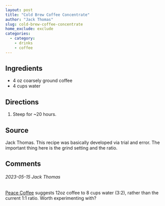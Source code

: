 ```yaml
---
layout: post
title: "Cold Brew Coffee Concentrate"
author: "Jack Thomas"
slug: cold-brew-coffee-concentrate
home_exclude: exclude
categories:
  - category:
    - drinks
    - coffee
---
```


## Ingredients

- 4 oz coarsely ground coffee
- 4 cups water

## Directions

1. Steep for ~20 hours.

## Source

Jack Thomas. This recipe was basically developed via trial and error. The important thing here is the grind setting and the ratio.

## Comments

###### 2023-05-15 Jack Thomas

[Peace Coffee](https://www.peacecoffee.com/learn/brew-guides/cold-press/) suggests 12oz coffee to 8 cups water (3:2), rather than the current 1:1 ratio. Worth experimenting with?

